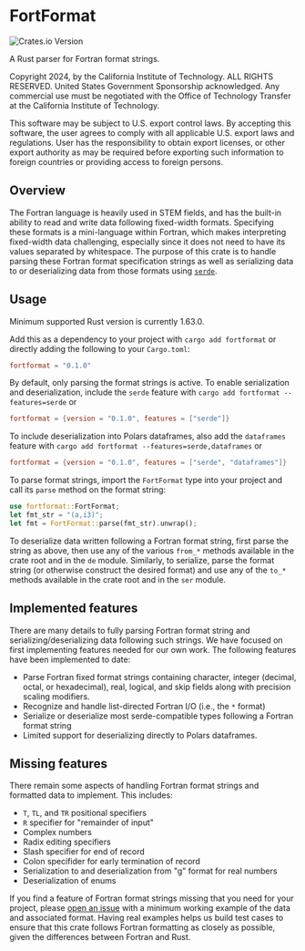 # FortFormat

![Crates.io Version](https://img.shields.io/crates/v/fortformat)

A Rust parser for Fortran format strings.

Copyright 2024, by the California Institute of Technology.
ALL RIGHTS RESERVED.
United States Government Sponsorship acknowledged.
Any commercial use must be negotiated with the Office of Technology Transfer at the California Institute of Technology.
 
This software may be subject to U.S. export control laws.
By accepting this software, the user agrees to comply with all applicable U.S. export laws and regulations.
User has the responsibility to obtain export licenses, or other export authority as may be required before exporting such information to foreign countries or providing access to foreign persons.

## Overview

The Fortran language is heavily used in STEM fields, and has the built-in ability to read and write data following fixed-width formats.
Specifying these formats is a mini-language within Fortran, which makes interpreting fixed-width data challenging, especially since it does not need to have its values separated by whitespace.
The purpose of this crate is to handle parsing these Fortran format specification strings as well as serializing data to or deserializing data from those formats using [`serde`](https://serde.rs/).

## Usage

Minimum supported Rust version is currently 1.63.0.

Add this as a dependency to your project with `cargo add fortformat` or directly adding the following to your `Cargo.toml`:

```toml
fortformat = "0.1.0"
```

By default, only parsing the format strings is active.
To enable serialization and deserialization, include the `serde` feature with `cargo add fortformat --features=serde` or

```toml
fortformat = {version = "0.1.0", features = ["serde"]}
```

To include deserialization into Polars dataframes, also add the `dataframes` feature with `cargo add fortformat --features=serde,dataframes` or

```toml
fortformat = {version = "0.1.0", features = ["serde", "dataframes"]}
```

To parse format strings, import the `FortFormat` type into your project and call its `parse` method on the format string:

```rust
use fortformat::FortFormat;
let fmt_str = "(a,i3)";
let fmt = FortFormat::parse(fmt_str).unwrap();
```

To deserialize data written following a Fortran format string, first parse the string as above, then use any of the various `from_*` methods available in the crate root and in the `de` module.
Similarly, to serialize, parse the format string (or otherwise construct the desired format) and use any of the `to_*` methods available in the crate root and in the `ser` module.


## Implemented features

There are many details to fully parsing Fortran format string and serializing/deserializing data following such strings.
We have focused on first implementing features needed for our own work.
The following features have been implemented to date:

- Parse Fortran fixed format strings containing character, integer (decimal, octal, or hexadecimal), real, logical, and skip fields
  along with precision scaling modifiers.
- Recognize and handle list-directed Fortran I/O (i.e., the `*` format)
- Serialize or deserialize most serde-compatible types following a Fortran format string
- Limited support for deserializing directly to Polars dataframes.

## Missing features

There remain some aspects of handling Fortran format strings and formatted data to implement.
This includes:

- `T`, `TL`, and `TR` positional specifiers
- `R` specifier for "remainder of input"
- Complex numbers
- Radix editing specifiers
- Slash specifier for end of record
- Colon specifider for early termination of record
- Serialization to and deserialization from "g" format for real numbers
- Deserialization of enums

If you find a feature of Fortran format strings missing that you need for your project, please [open an issue](https://github.com/joshua-laughner/fortformat/issues) with a minimum working example of the data and associated format.
Having real examples helps us build test cases to ensure that this crate follows Fortran formatting as closely as possible, given the differences between Fortran and Rust.
